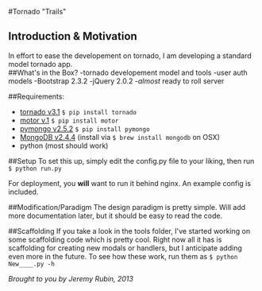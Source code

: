 #Tornado "Trails"
## Introduction & Motivation
In effort to ease the developement on tornado, I am developing a standard model tornado app.  
##What's in the Box?
-tornado developement model and tools
-user auth models
-Bootstrap 2.3.2
-jQuery 2.0.2
-*almost* ready to roll server


##Requirements:
- [tornado v3.1](https://github.com/facebook/tornado) `$ pip install tornado`
- [motor v.1](https://github.com/mongodb/motor) `$ pip install motor`
- [pymongo v2.5.2](https://github.com/mongodb/mongo-python-driver) `$ pip install pymongo` 
- [MongoDB v2.4.4](https://github.com/mongodb/mongo) (install via `$ brew install mongodb` on OSX)
- python (most should work)
  
##Setup
To set this up, simply edit the config.py file to your liking, then run `$ python run.py`

For deployment, you **will** want to run it behind nginx. An example config is included.

##Modification/Paradigm
The design paradigm is pretty simple. Will add more documentation later, but it should be easy to read the code.


##Scaffolding
If you take a look in the tools folder, I've started working on some scaffolding code which is pretty cool. Right now all it has is scaffolding for creating new modals or handlers, but I anticipate adding even more in the future. To see how these work, run them as `$ python New____.py -h`

*Brought to you by Jeremy Rubin, 2013*
